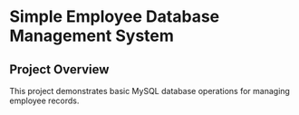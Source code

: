 # Simple Employee Database Management System

## Project Overview
This project demonstrates basic MySQL database operations for managing employee records.





